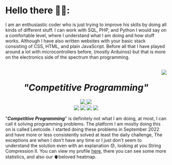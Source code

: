 # Hello there 👋🤓:
I am an enthusiastic coder who is just trying to improve his skills by doing all kinds of different stuff. I can work with SQL, PHP, and Python I would say on a comfortable level, where I understand what I am doing and how stuff works. Although I have also written websites with your basic stack consisting of CSS, HTML, and plain JavaScript. Before all that I have played around a lot with microcontrollers before, (mostly Arduinos) but that is more on the electronics side of the spectrum than programming.

<br>
<a href="https://leetcode.com/JOSCHLINER/">
  <img src="https://leetcode.com/_next/static/images/logo-ff2b712834cf26bf50a5de58ee27bcef.png" align="right">
</a>
<div align="center">
  <h1><i>"Competitive Programming"</i></h1>
    <div>
         <a href="https://leetcode.com/JOSCHLINER/">
           <img src="https://badges.peiyuan.ch/leetcode/joschliner/name?logo=leetcode&logoColor=white&color=midnightblue">
         </a>
        <img src="https://badges.peiyuan.ch/leetcode/joschliner/ranking?color=orchid">
    </div>
    <div>
      <img src="https://badges.peiyuan.ch/leetcode/joschliner/solved?difficulty=all&color=blue">
      <img src="https://badges.peiyuan.ch/leetcode/joschliner/solved?difficulty=easy&color=darkgreen">
      <img src="https://badges.peiyuan.ch/leetcode/joschliner/solved?difficulty=medium&color=orange">
      <img src="https://badges.peiyuan.ch/leetcode/joschliner/solved?difficulty=hard&color=darkred">
    </div>
</div>

"***Competitive Programming***" is definitely not what I am doing, at most, I can call it solving programming problems. The platform I am mostly doing this on is called Leetcode. I started doing these problems in September 2022 and have more or less consistently solved at least the daily challenge, The exceptions are when I don't have any time or I just don't seem to understand the solution even with an explanation 😞, looking at you String Compression II. You can view my profile [here](https://leetcode.com/JOSCHLINER/), there you can see some more statistics, and also our 🫀beloved heatmap.


<!-- ![](https://leetcard.jacoblin.cool/joschliner?ext=heatmap&hide=ranking,username,icon&font=&radius=2&theme=auto) -->
